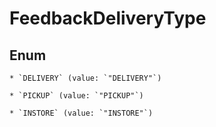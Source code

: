
# FeedbackDeliveryType

## Enum


    * `DELIVERY` (value: `"DELIVERY"`)

    * `PICKUP` (value: `"PICKUP"`)

    * `INSTORE` (value: `"INSTORE"`)



